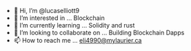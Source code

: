 - 👋 Hi, I’m @lucaselliott9
- 👀 I’m interested in ... Blockchain
- 🌱 I’m currently learning ... Solidity and rust
- 💞️ I’m looking to collaborate on ... Building Blockchain Dapps
- 📫 How to reach me ... eli4990@mylaurier.ca
